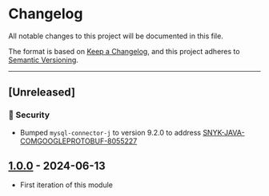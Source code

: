 # Changelog

All notable changes to this project will be documented in this file.

The format is based on [Keep a Changelog](https://keepachangelog.com/en/1.0.0/),
and this project adheres to [Semantic Versioning](https://semver.org/spec/v2.0.0.html).

----

## [Unreleased]

### 🔐 Security

- Bumped `mysql-connector-j` to version 9.2.0 to address [SNYK-JAVA-COMGOOGLEPROTOBUF-8055227](https://security.snyk.io/vuln/SNYK-JAVA-COMGOOGLEPROTOBUF-8055227)

## [1.0.0] - 2024-06-13

* First iteration of this module

[1.0.0]: https://github.com/ortus-boxlang/bx-mysql/compare/f2ce71dad5581aa57b4c657144a175f7209dea47...v1.0.0